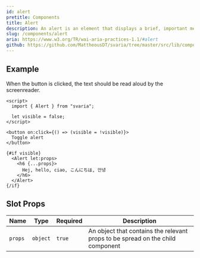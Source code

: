 ```yaml
---
id: alert
pretitle: Components
title: Alert
description: An alert is an element that displays a brief, important message in a way that attracts the user's attention without interrupting the user's task. Dynamically rendered alerts are automatically announced by most screen readers, and in some operating systems, they may trigger an alert sound. It is important to note that, at this time, screen readers do not inform users of alerts that are present on the page before page load completes.
slug: /components/alert
aria: https://www.w3.org/TR/wai-aria-practices-1.1/#alert
github: https://github.com/MattheousDT/svaria/tree/master/src/lib/components/alert/alert.svelte
---
```


<script>
  import AlertExample from "$site/components/examples/alert_example.svelte";
  import Example from "$site/components/example.svelte";
</script>

## Example

When the button is clicked, the text should be read aloud by the screenreader.

<Example value={66}>

<span slot="preview">
  <AlertExample />
</span>

```svelte
<script>
  import { Alert } from "svaria";

  let visible = false;
</script>

<button on:click={() => (visible = !visible)}>
  Toggle alert
</button>

{#if visible}
  <Alert let:props>
    <h6 {...props}>
      Hej, hello, ciao, こんにちは, 안녕
    </h6>
  </Alert>
{/if}
```

</Example>

## Slot Props

| Name    | Type     | Required | Description                                                                    |
| ------- | -------- | -------- | ------------------------------------------------------------------------------ |
| `props` | `object` | `true`   | An object that contains the relevant props to be spread on the child component |

